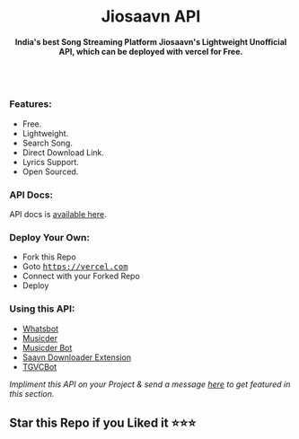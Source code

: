 <h1 align="center">
Jiosaavn API
</h1>
<h4 align="center">
India's best Song Streaming Platform Jiosaavn's Lightweight Unofficial API, which can be deployed with vercel for Free.
</h4>
<br>
<br>

### Features:

- Free.
- Lightweight.
- Search Song.
- Direct Download Link.
- Lyrics Support.
- Open Sourced.

### API Docs:

API docs is [available here](https://jiosaavn-api-v3.vercel.app/docs).

### Deploy Your Own:

- Fork this Repo
- Goto <tt>https://vercel.com</tt>
- Connect with your Forked Repo
- Deploy

### Using this API:

- [Whatsbot](https://github.com/tuhinpal/Whatsbot "Whatsbot")
- [Musicder](https://github.com/tuhinpal/Musicder "Musicder")
- [Musicder Bot](https://t.me/musicder_bot "Musicder Bot")
- [Saavn Downloader Extension](https://github.com/naqushab/saavn-downloader-extension "saavn-downloader-extension")
- [TGVCBot](https://github.com/ArnabXD/TGVCBot "@ArnabXD/TGVCBot")

_Impliment this API on your Project & send a message [here](https://t.me/t_projects "here") to get featured in this section._
<br>

## Star this Repo if you Liked it ⭐⭐⭐
